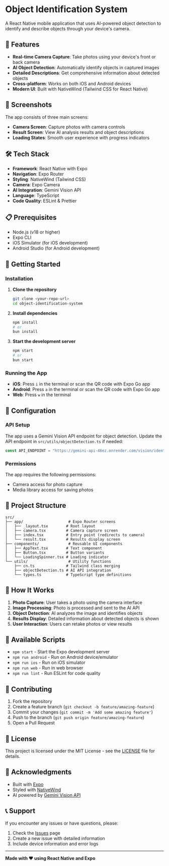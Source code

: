 # Object Identification System

A React Native mobile application that uses AI-powered object detection to identify and describe objects through your device's camera.

## 🚀 Features

- **Real-time Camera Capture**: Take photos using your device's front or back camera
- **AI Object Detection**: Automatically identify objects in captured images
- **Detailed Descriptions**: Get comprehensive information about detected objects
- **Cross-platform**: Works on both iOS and Android devices
- **Modern UI**: Built with NativeWind (Tailwind CSS for React Native)

## 📱 Screenshots

The app consists of three main screens:

- **Camera Screen**: Capture photos with camera controls
- **Result Screen**: View AI analysis results and object descriptions
- **Loading States**: Smooth user experience with progress indicators

## 🛠️ Tech Stack

- **Framework**: React Native with Expo
- **Navigation**: Expo Router
- **Styling**: NativeWind (Tailwind CSS)
- **Camera**: Expo Camera
- **AI Integration**: Gemini Vision API
- **Language**: TypeScript
- **Code Quality**: ESLint & Prettier

## 📋 Prerequisites

- Node.js (v18 or higher)
- Expo CLI
- iOS Simulator (for iOS development)
- Android Studio (for Android development)

## 🚀 Getting Started

### Installation

1. **Clone the repository**

   ```bash
   git clone <your-repo-url>
   cd object-identification-system
   ```

2. **Install dependencies**

   ```bash
   npm install
   # or
   bun install
   ```

3. **Start the development server**
   ```bash
   npm start
   # or
   bun start
   ```

### Running the App

- **iOS**: Press `i` in the terminal or scan the QR code with Expo Go app
- **Android**: Press `a` in the terminal or scan the QR code with Expo Go app
- **Web**: Press `w` in the terminal

## 🔧 Configuration

### API Setup

The app uses a Gemini Vision API endpoint for object detection. Update the API endpoint in `src/utils/objectDetection.ts` if needed:

```typescript
const API_ENDPOINT = "https://gemini-api-46ez.onrender.com/vision/identify";
```

### Permissions

The app requires the following permissions:

- Camera access for photo capture
- Media library access for saving photos

## 📁 Project Structure

```
src/
├── app/                    # Expo Router screens
│   ├── _layout.tsx        # Root layout
│   ├── camera.tsx         # Camera capture screen
│   ├── index.tsx          # Entry point (redirects to camera)
│   └── result.tsx         # Results display screen
├── components/             # Reusable UI components
│   ├── AppText.tsx        # Text component
│   ├── Button.tsx         # Button variants
│   └── LoadingSpinner.tsx # Loading indicator
└── utils/                  # Utility functions
    ├── cn.ts              # Tailwind class merging
    ├── objectDetection.ts # AI API integration
    └── types.ts           # TypeScript type definitions
```

## 🎯 How It Works

1. **Photo Capture**: User takes a photo using the camera interface
2. **Image Processing**: Photo is processed and sent to the AI API
3. **Object Detection**: AI analyzes the image and identifies objects
4. **Results Display**: Detailed information about detected objects is shown
5. **User Interaction**: Users can retake photos or view results

## 🚀 Available Scripts

- `npm start` - Start the Expo development server
- `npm run android` - Run on Android device/emulator
- `npm run ios` - Run on iOS simulator
- `npm run web` - Run in web browser
- `npm run lint` - Run ESLint for code quality

## 🤝 Contributing

1. Fork the repository
2. Create a feature branch (`git checkout -b feature/amazing-feature`)
3. Commit your changes (`git commit -m 'Add some amazing feature'`)
4. Push to the branch (`git push origin feature/amazing-feature`)
5. Open a Pull Request

## 📄 License

This project is licensed under the MIT License - see the [LICENSE](LICENSE) file for details.

## 🙏 Acknowledgments

- Built with [Expo](https://expo.dev/)
- Styled with [NativeWind](https://www.nativewind.dev/)
- AI powered by [Gemini Vision API](https://ai.google.dev/gemini-api)

## 📞 Support

If you encounter any issues or have questions, please:

1. Check the [Issues](https://github.com/your-username/object-identification-system/issues) page
2. Create a new issue with detailed information
3. Include device information and error logs

---

**Made with ❤️ using React Native and Expo**
